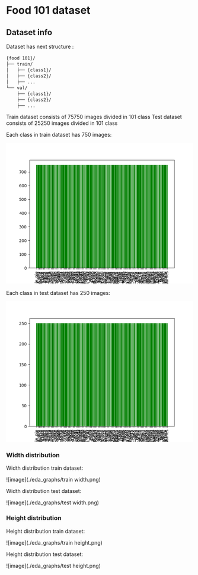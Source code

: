 # Food 101 dataset

## Dataset info
Dataset has next structure :

```
{food 101}/
├── train/
│   ├── {class1}/
│   ├── {class2}/
│   ├── ...
└── val/
    ├── {class1}/
    ├── {class2}/
    ├── ...
```

Train dataset consists of 75750 images divided in 101 class
Test dataset consists of 25250 images divided in 101 class

Each class in train dataset has 750 images:

![image](./eda_graphs/train_classes.png)

Each class in test dataset has 250 images:

![image](./eda_graphs/test_classes.png)

### Width distribution

Width distribution train dataset:

![image](./eda_graphs/train width.png)

Width distribution test dataset:

![image](./eda_graphs/test width.png)

### Height distribution

Height distribution train dataset:

![image](./eda_graphs/train height.png)

Height distribution test dataset:

![image](./eda_graphs/test height.png)

